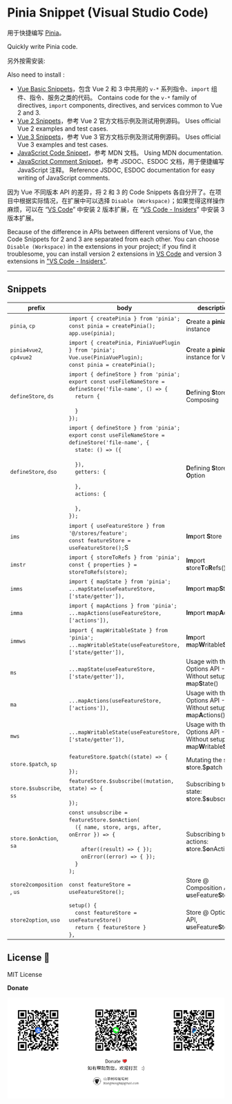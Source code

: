 # Pinia Snippet (Visual Studio Code)

用于快捷编写 [Pinia](https://pinia.vuejs.org/)。

Quickly write Pinia code.

另外按需安装:

Also need to install :

- [Vue Basic Snippets](https://marketplace.visualstudio.com/items?itemName=NicholasHsiang.vscode-vue-basic-snippets)，包含 Vue 2 和 3 中共用的 `v-*` 系列指令、`import` 组件、指令、服务之类的代码。
    Contains code for the `v-*` family of directives, `import` components, directives, and services common to Vue 2 and 3.
- [Vue 2 Snippets](https://marketplace.visualstudio.com/items?itemName=NicholasHsiang.vscode-vue2-snippets)，参考 Vue 2 官方文档示例及测试用例源码。
    Uses official Vue 2 examples and test cases.
- [Vue 3 Snippets](https://marketplace.visualstudio.com/items?itemName=NicholasHsiang.vscode-vue3-snippets)，参考 Vue 3 官方文档示例及测试用例源码。
    Uses official Vue 3 examples and test cases.
- [JavaScript Code Snippet](https://marketplace.visualstudio.com/items?itemName=NicholasHsiang.vscode-javascript-snippet)，参考 MDN 文档。
    Using MDN documentation.
- [JavaScript Comment Snippet](https://marketplace.visualstudio.com/items?itemName=NicholasHsiang.vscode-javascript-comment)，参考 JSDOC、ESDOC 文档，用于便捷编写 JavaScript 注释。
    Reference JSDOC, ESDOC documentation for easy writing of JavaScript comments.

因为 Vue 不同版本 API 的差异，将 2 和 3 的 Code Snippets 各自分开了。在项目中根据实际情况，在扩展中可以选择 `Disable (Workspace)`；如果觉得这样操作麻烦，可以在 “[VS Code](https://code.visualstudio.com/#alt-downloads)” 中安装 2 版本扩展，在 “[VS Code - Insiders](https://code.visualstudio.com/insiders/)” 中安装 3 版本扩展。

Because of the difference in APIs between different versions of Vue, the Code Snippets for 2 and 3 are separated from each other. You can choose `Disable (Workspace)` in the extensions in your project; if you find it troublesome, you can install version 2 extensions in [VS Code](https://code.visualstudio.com/#alt-downloads) and version 3 extensions in ["VS Code - Insiders"](https://code.visualstudio.com/insiders/).

---

## Snippets

| prefix                     | body                                                                                                                                                                                                                                               | description                                                                   |
|----------------------------|----------------------------------------------------------------------------------------------------------------------------------------------------------------------------------------------------------------------------------------------------|-------------------------------------------------------------------------------|
| `pinia`, `cp`              | `import { createPinia } from 'pinia';`<br> `const pinia = createPinia();`<br> `app.use(pinia);`                                                                                                                                                    | **C**reate a **pinia** instance                                               |
| `pinia4vue2`, `cp4vue2`    | `import { createPinia, PiniaVuePlugin } from 'pinia';`<br> `Vue.use(PiniaVuePlugin);`<br> `const pinia = createPinia();`                                                                                                                           | **C**reate a **pinia** instance for Vue 2                                     |
| `defineStore`, `ds`        | `import { defineStore } from 'pinia';`<br> `export const useFileNameStore = defineStore('file-name', () => {`<br> `  return {`<br> `    `<br> `  }`<br> `});`                                                                                      | **D**efining **S**tores - Composing                                           |
| `defineStore`, `dso`       | `import { defineStore } from 'pinia';`<br> `export const useFileNameStore = defineStore('file-name', {`<br> `  state: () => ({`<br> `    `<br> `  }),`<br> `  getters: {`<br> `    `<br> `  },`<br> `  actions: {`<br> `    `<br> `  },`<br> `});` | **D**efining **S**tores - **O**ption                                          |
| `ims`                      | `import { useFeatureStore } from '@/stores/feature';`<br> `const featureStore = useFeatureStore();`S                                                                                                                                               | **Im**port **S**tore                                                          |
| `imstr`                    | `import { storeToRefs } from 'pinia';`<br> `const { properties } = storeToRefs(store);`                                                                                                                                                            | **Im**port **s**tore**T**o**R**efs()                                          |
| `imms`                     | `import { mapState } from 'pinia';`<br> `...mapState(useFeatureStore, ['state/getter']),`                                                                                                                                                          | **Im**port **m**ap**S**tate                                                   |
| `imma`                     | `import { mapActions } from 'pinia';`<br> `...mapActions(useFeatureStore, ['actions']),`                                                                                                                                                           | **Im**port **m**ap**A**ctions                                                 |
| `immws`                    | `import { mapWritableState } from 'pinia';`<br>`...mapWritableState(useFeatureStore, ['state/getter']),`                                                                                                                                           | **Im**port **m**ap**W**ritable**S**tate                                       |
| `ms`                       | `...mapState(useFeatureStore, ['state/getter']),`                                                                                                                                                                                                  | Usage with the Options API - Without setup() - **m**ap**S**tate()             |
| `ma`                       | `...mapActions(useFeatureStore, ['actions']),`                                                                                                                                                                                                     | Usage with the Options API - Without setup() - **m**ap**A**ctions()           |
| `mws`                      | `...mapWritableState(useFeatureStore, ['state/getter']),`                                                                                                                                                                                          | Usage with the Options API - Without setup() - **m**ap**W**ritable**S**tate() |
| `store.$patch`, `sp`       | `featureStore.$patch((state) => {`<br> `  `<br> `});`                                                                                                                                                                                              | Mutating the state: **s**tore.$**p**atch                                      |
| `store.$subscribe`, `ss`   | `featureStore.$subscribe((mutation, state) => {`<br> `  `<br> `});`                                                                                                                                                                                | Subscribing to state: **s**tore.$**s**ubscribe                                |
| `store.$onAction`, `sa`    | `const unsubscribe = featureStore.$onAction(`<br> `  ({ name, store, args, after, onError }) => {`<br> `    `<br> `    after((result) => { });`<br> `    onError((error) => { });`<br> `  }`<br> `);`                                              | Subscribing to actions: **s**tore.$**o**nAction                               |
| `store2composition `, `us` | `const featureStore = useFeatureStore();`                                                                                                                                                                                                          | Store @ Composition API, **u**seFeature**S**tore                              |
| `store2option`, `uso`      | `setup() {`<br> `  const featureStore = useFeatureStore()`<br> `  return { featureStore }`<br> `},`                                                                                                                                                | Store @ Options API, **u**seFeature**S**tore                                  |

## License 📃

MIT License

**Donate**

![xianghongai@gmail.com](https://raw.githubusercontent.com/caringrun/assets/master/donate.png)
